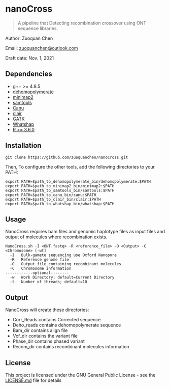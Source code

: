# nanoCross
>A pipeline that Detecting recombination crossover using ONT sequence libraries.

Author: Zuoquan Chen

Email: zuoquanchen@outlook.com

Draft date: Nov. 1, 2021
## Dependencies

- g++ >= 4.8.5
- [dehomopolymerate](https://github.com/tseemann/dehomopolymerate)
- [minimap2](https://github.com/lh3/minimap2)
- [samtools](https://github.com/samtools/samtools)
- [Canu](https://github.com/marbl/canu)
- [clair](https://github.com/HKU-BAL/Clair)
- [GATK](https://github.com/broadinstitute/gatk)
- [Whatshap](https://github.com/whatshap/whatshap)
- [R >= 3.6.0](https://www.r-project.org/)

## Installation

```
git clone https://github.com/zuoquanchen/nanoCross.git
```
Then, To configure the other tools, add the following directories to your PATH:
```
export PATH=$path_to_dehomopolymerate_bin/dehomopolymerate:$PATH
export PATH=$path_to_minimap2_bin/minimap2:$PATH
export PATH=$path_to_samtools_bin/samtools:$PATH
export PATH=$path_to_canu_bin/canu:$PATH
export PATH=$path_to_clair_bin/clair:$PATH
export PATH=$path_to_whatshap_bin/whatshap:$PATH
```

## Usage

NanoCross requires bam files and genomic haplotype files as input files and output of molecules where recombination exists.
```
NanoCross.sh -I <ONT.fastq> -R <reference_file> -O <Output> -C <Chromosome> [-wt]
  -I   Bulk-gamete sequencing use Oxford Nanopore
  -R   Reference genome file
  -O   Output file containing recombinant molecules
  -C   Chromosome information
------------optional--------
  -w   Work Directory; default=Current Directory
  -t   Number of threads; default=10
```

## Output

NanoCross will create these directories:
- Corr_Reads contains Corrected sequence 
- Deho_reads contains dehomopolymerate sequence 
- Bam_dir contains align file 
- Vcf_dir contains the  variant file 
- Phase_dir contains phased variant
- Recom_dir contains recombinant molecules information

## License

This project is licensed under the GNU General Public License - see the [LICENSE.md](LICENSE.md) file for details
